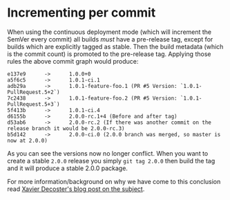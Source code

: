 # Incrementing per commit
When using the continuous deployment mode (which will increment the SemVer every commit) all builds *must* have a pre-release tag, except for builds which are explicitly tagged as stable.
Then the build metadata (which is the commit count) is promoted to the pre-release tag. Applying those rules the above commit graph would produce:

```
e137e9		->		1.0.0+0
a5f6c5		->		1.0.1-ci.1
adb29a		->		1.0.1-feature-foo.1 (PR #5 Version: `1.0.1-PullRequest.5+2`)
7c2438		->		1.0.1-feature-foo.2 (PR #5 Version: `1.0.1-PullRequest.5+3`)
5f413b		->		1.0.1-ci.4
d6155b		->		2.0.0-rc.1+4 (Before and after tag)
d53ab6		->		2.0.0-rc.2 (If there was another commit on the release branch it would be 2.0.0-rc.3)
b5d142		->		2.0.0-ci.0 (2.0.0 branch was merged, so master is now at 2.0.0)
```

As you can see the versions now no longer conflict. When you want to create a stable `2.0.0` release you simply `git tag 2.0.0` then build the tag and it will produce a stable 2.0.0 package.

For more information/background on why we have come to this conclusion read [Xavier Decoster's blog post on the subject](http://www.xavierdecoster.com/semantic-versioning-auto-incremented-nuget-package-versions).
